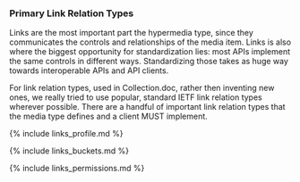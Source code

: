 ### Primary Link Relation Types

Links are the most important part the hypermedia type, since they communicates the controls and relationships of the media item. Links is also where the biggest opportunity for standardization lies: most APIs implement the same controls in different ways. Standardizing those takes as huge way towards interoperable APIs and API clients.

For link relation types, used in Collection.doc, rather then inventing new ones, we really tried to use popular, standard IETF link relation types wherever possible. There are a handful of important link relation types that the media type defines and a client MUST implement.

{% include links_profile.md %}

{% include links_buckets.md %}

{% include links_permissions.md %}